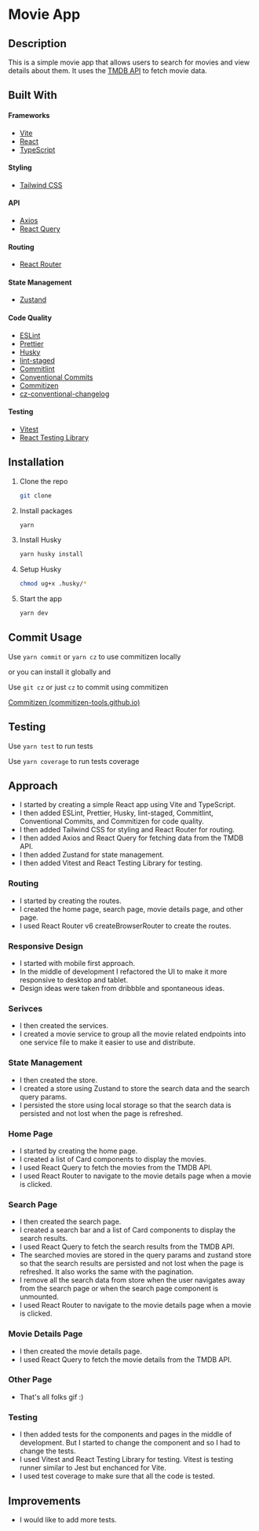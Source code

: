 # Movie App

## Description

This is a simple movie app that allows users to search for movies and view details about them. It uses the [TMDB API](https://www.themoviedb.org/) to fetch movie data.

## Built With

#### Frameworks

- [Vite](https://vitejs.dev/)
- [React](https://reactjs.org/)
- [TypeScript](https://www.typescriptlang.org/)

#### Styling

- [Tailwind CSS](https://tailwindcss.com/)

#### API

- [Axios](https://axios-http.com/)
- [React Query](https://react-query.tanstack.com/)

#### Routing

- [React Router](https://reactrouter.com/)

#### State Management

- [Zustand](https://docs.pmnd.rs/zustand/getting-started/introduction)

#### Code Quality

- [ESLint](https://eslint.org/)
- [Prettier](https://prettier.io/)
- [Husky](https://typicode.github.io/husky/#/)
- [lint-staged](https://www.npmjs.com/package/lint-staged)
- [Commitlint](https://commitlint.js.org/#/)
- [Conventional Commits](https://www.conventionalcommits.org/en/v1.0.0/)
- [Commitizen](https://commitizen-tools.github.io/commitizen/)
- [cz-conventional-changelog](https://www.npmjs.com/package/cz-conventional-changelog)

#### Testing

- [Vitest](https://vitest.dev/)
- [React Testing Library](https://testing-library.com/docs/react-testing-library/intro/)

## Installation

1. Clone the repo
   ```sh
   git clone
   ```
2. Install packages
   ```sh
   yarn
   ```
3. Install Husky
   ```sh
   yarn husky install
   ```
4. Setup Husky
   ```sh
   chmod ug+x .husky/*
   ```
5. Start the app
   ```sh
   yarn dev
   ```

## Commit Usage

Use `yarn commit` or `yarn cz` to use commitizen locally

or you can install it globally and

Use `git cz` or just `cz` to commit using commitizen

[Commitizen (commitizen-tools.github.io)](https://commitizen-tools.github.io/commitizen/)

## Testing

Use `yarn test` to run tests

Use `yarn coverage` to run tests coverage

## Approach

- I started by creating a simple React app using Vite and TypeScript.
- I then added ESLint, Prettier, Husky, lint-staged, Commitlint, Conventional Commits, and Commitizen for code quality.
- I then added Tailwind CSS for styling and React Router for routing.
- I then added Axios and React Query for fetching data from the TMDB API.
- I then added Zustand for state management.
- I then added Vitest and React Testing Library for testing.

### Routing

- I started by creating the routes.
- I created the home page, search page, movie details page, and other page.
- I used React Router v6 createBrowserRouter to create the routes.

### Responsive Design

- I started with mobile first approach.
- In the middle of development I refactored the UI to make it more responsive to desktop and tablet.
- Design ideas were taken from dribbble and spontaneous ideas.

### Serivces

- I then created the services.
- I created a movie service to group all the movie related endpoints into one service file to make it easier to use and distribute.

### State Management

- I then created the store.
- I created a store using Zustand to store the search data and the search query params.
- I persisted the store using local storage so that the search data is persisted and not lost when the page is refreshed.

### Home Page

- I started by creating the home page.
- I created a list of Card components to display the movies.
- I used React Query to fetch the movies from the TMDB API.
- I used React Router to navigate to the movie details page when a movie is clicked.

### Search Page

- I then created the search page.
- I created a search bar and a list of Card components to display the search results.
- I used React Query to fetch the search results from the TMDB API.
- The searched movies are stored in the query params and zustand store so that the search results are persisted and not lost when the page is refreshed. It also works the same with the pagination.
- I remove all the search data from store when the user navigates away from the search page or when the search page component is unmounted.
- I used React Router to navigate to the movie details page when a movie is clicked.

### Movie Details Page

- I then created the movie details page.
- I used React Query to fetch the movie details from the TMDB API.

### Other Page

- That's all folks gif :)

### Testing

- I then added tests for the components and pages in the middle of development. But I started to change the component and so I had to change the tests.
- I used Vitest and React Testing Library for testing. Vitest is testing runner similar to Jest but enchanced for Vite.
- I used test coverage to make sure that all the code is tested.

## Improvements

- I would like to add more tests.
